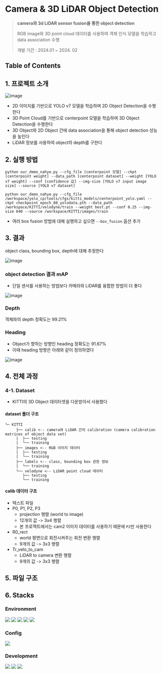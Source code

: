 # Camera & 3D LiDAR Object Detection
> **camera와 3d LiDAR sensor fusion을 통한 object detection**
>
> RGB image와 3D point cloud 데이터를 사용하여 객체 인식 모델을 학습하고 data association 수행
>
> 개발 기간 : 2024.01 ~ 2024. 02

## Table of Contents

## 1. 프로젝트 소개
![image](https://github.com/nahye03/Camera_3DLiDAR_Object_Detection/assets/54797864/894b8c6d-aa95-44fc-9280-d9087abbefea)

- 2D 이미지를 기반으로 YOLO v7 모델을 학습하며 2D Object Detection을 수행한다
- 3D Point Cloud를 기반으로 centerpoint 모델을 학습하여 3D Object Detection을 수행한다
- 3D Object와 2D Object 간에 data association을 통해 object detection 성능을 높인다
- LiDAR 정보를 사용하여 object의 depth를 구한다

## 2. 실행 방법
`python our_demo_nahye.py --cfg_file [centerpoint 모델] --ckpt [centerpoint weight] --data_path [centerpoint dataset] --weight [YOLO v7 weight] --conf [confidence 값] --img-size [YOLO v7 input image size] --source [YOLO v7 dataset]`

```
python our_demo_nahye.py --cfg_file /workspace/yolo_cp/tools/cfgs/kitti_models/centerpoint_yolo.yaml --ckpt checkpoint_epoch_80_yolodata.pth --data_path /workspace/KITTI/velodyne/train --weight best.pt --conf 0.25 --img-size 640 --source /workspace/KITTI/images/train
```
- 여러 box fusion 방법에 대해 실행하고 싶으면 `--box_fusion` 옵션 추가

## 3. 결과
object class, bounding box, depth에 대해 추정한다

![image](https://github.com/nahye03/Camera_3DLiDAR_Object_Detection/assets/54797864/55cd3239-3d32-46f7-b330-ec2ca32c1793)

### object detection 결과 mAP
- 단일 센서를 사용하는 방법보다 카메라와 LiDAR를 융합한 방법이 더 좋다

![image](https://github.com/nahye03/Camera_3DLiDAR_Object_Detection/assets/54797864/89000a1a-4cbc-4041-a476-c6d3ed6668df)

### Depth
객체와의 depth 정확도는 99.21%

### Heading
- Object가 향하는 방향인 heading 정확도는 91.67%
- 이때 heading 방향은 아래와 같이 정의하였다
  
![image](https://github.com/nahye03/Camera_3DLiDAR_Object_Detection/assets/54797864/e1b7ddf4-1a7c-410c-a0ff-f6eeacac5d26)

## 4. 전체 과정
### 4-1. Dataset
- KITTI의 3D Object 데이터셋을 다운받아서 사용했다

#### dataset 폴더 구조
```
└─ KITTI
     ├── calib <-- camera와 LiDAR 간의 calibration (camera calibration matrices of object data set)
     |	├── testing
     |	└── training
     ├── images <-- RGB 이미지 데이터
     |	├── testing
     |	└── training
     ├── labels <-- class, bounding box 관한 정보
     |	└── training
     └── velodyne <-- LiDAR point cloud 데이터
      	├── testing
       	└── training
```

#### calib 데이터 구조
- 텍스트 파일
- P0, P1, P2, P3
  - projection 행렬 (world to image)
  - 12개의 값 -> 3x4 행렬
  - 본 프로젝트에서는 cam2 이미지 데이터를 사용하기 때문에 `P2`만 사용한다
- R0_rect
  - world 평면으로 회전시켜주는 회전 변환 행렬
  - 9개의 값 -> 3x3 행렬
- Tr_velo_to_cam
  - LiDAR to camera 변환 행렬
  - 9개의 값 -> 3x3 행렬

## 5. 파일 구조


## 6. Stacks
### Environment
<img src="https://img.shields.io/badge/ubuntu-E95420?style=for-the-badge&logo=ubuntu&logoColor=white"> <img src="https://img.shields.io/badge/visualstudiocode-007ACC?style=for-the-badge&logo=visualstudiocode&logoColor=white"> <img src="https://img.shields.io/badge/docker-2496ED?style=for-the-badge&logo=docker&logoColor=white"> <img src="https://img.shields.io/badge/amazonec2-FF9900?style=for-the-badge&logo=amazonec2&logoColor=white"> <img src="https://img.shields.io/badge/github-181717?style=for-the-badge&logo=github&logoColor=white"> 

### Config
<img src="https://img.shields.io/badge/yaml-CB171E?style=for-the-badge&logo=yaml&logoColor=white">

### Development
<img src="https://img.shields.io/badge/python-3776AB?style=for-the-badge&logo=python&logoColor=white"> <img src="https://img.shields.io/badge/opencv-5C3EE8?style=for-the-badge&logo=opencv&logoColor=white"> <img src="https://img.shields.io/badge/PyTorch-EE4C2C?style=for-the-badge&logo=pytorch&logoColor=white">
